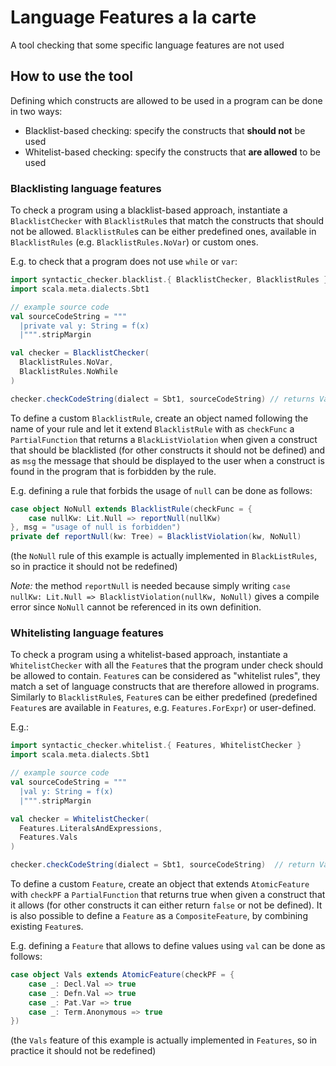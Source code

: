 # Language Features a la carte

A tool checking that some specific language features are not used

## How to use the tool
Defining which constructs are allowed to be used in a program can be done in two ways:
* Blacklist-based checking: specify the constructs that <b>should not</b> be used
* Whitelist-based checking: specify the constructs that <b>are allowed</b> to be used

### Blacklisting language features
To check a program using a blacklist-based approach, instantiate a `BlacklistChecker` with
`BlacklistRule`s that match the constructs that should not be allowed.
`BlacklistRule`s can be either predefined ones, available in `BlacklistRules` (e.g.
`BlacklistRules.NoVar`) or custom ones.

E.g. to check that a program does not use `while` or `var`:
```Scala
import syntactic_checker.blacklist.{ BlacklistChecker, BlacklistRules }
import scala.meta.dialects.Sbt1

// example source code
val sourceCodeString = """
  |private val y: String = f(x)
  |""".stripMargin

val checker = BlacklistChecker(
  BlacklistRules.NoVar,
  BlacklistRules.NoWhile
)

checker.checkCodeString(dialect = Sbt1, sourceCodeString) // returns Valid
```

To define a custom `BlacklistRule`, create an
object named following the name of your rule and let it extend `BlacklistRule` with as `checkFunc`
a `PartialFunction` that returns a `BlackListViolation` when given a construct that should be blacklisted (for
other constructs it should not be defined) and as `msg` the message that should
be displayed to the user when a construct is found in the program that is forbidden by the rule.

E.g. defining a rule that forbids the usage of `null` can be done as follows:
```Scala
case object NoNull extends BlacklistRule(checkFunc = {
    case nullKw: Lit.Null => reportNull(nullKw)
}, msg = "usage of null is forbidden")
private def reportNull(kw: Tree) = BlacklistViolation(kw, NoNull)
```
(the `NoNull` rule of this example is actually implemented in `BlackListRules`, so in practice it should not
be redefined)

*Note:* the method `reportNull` is needed because simply writing `case nullKw: Lit.Null => BlacklistViolation(nullKw, NoNull)`
gives a compile error since `NoNull` cannot be referenced in its own definition.

### Whitelisting language features
To check a program using a whitelist-based approach, instantiate a `WhitelistChecker` with all the
`Feature`s that the program under check should be allowed to contain. `Feature`s can be considered as
"whitelist rules", they match a set of language constructs that are therefore allowed in programs.
Similarly to `BlacklistRule`s, `Feature`s can be either predefined (predefined `Feature`s are available
in `Features`, e.g. `Features.ForExpr`) or user-defined.

E.g.:
```Scala
import syntactic_checker.whitelist.{ Features, WhitelistChecker }
import scala.meta.dialects.Sbt1

// example source code
val sourceCodeString = """
  |val y: String = f(x)
  |""".stripMargin

val checker = WhitelistChecker(
  Features.LiteralsAndExpressions,
  Features.Vals
)

checker.checkCodeString(dialect = Sbt1, sourceCodeString)  // return Valid
```

To define a custom `Feature`, create an object that
extends `AtomicFeature` with `checkPF` a `PartialFunction` that returns true when given a construct
that it allows (for other constructs it can either return `false` or not be defined). It is also
possible to define a `Feature` as a `CompositeFeature`, by combining existing `Feature`s.

E.g. defining a `Feature` that allows to define values using `val` can be done as follows:
```Scala
case object Vals extends AtomicFeature(checkPF = {
    case _: Decl.Val => true
    case _: Defn.Val => true
    case _: Pat.Var => true
    case _: Term.Anonymous => true
})
```
(the `Vals` feature of this example is actually implemented in `Features`, so in practice
it should not be redefined)


